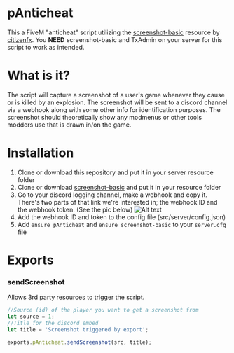 # pAnticheat
This a FiveM "anticheat" script utilizing the [screenshot-basic](https://github.com/citizenfx/screenshot-basic) resource by [citizenfx](https://github.com/citizenfx/).
You **NEED** screenshot-basic and TxAdmin on your server for this script to work as intended.

# What is it?
The script will capture a screenshot of a user's game whenever they cause or is killed by an explosion. The screenshot will be sent to a discord channel via a webhook along with some other info for identification purposes. The screenshot should theoretically show any modmenus or other tools modders use that is drawn in/on the game.

# Installation
1. Clone or download this repository and put it in your server resource folder
2. Clone or download [screenshot-basic](https://github.com/citizenfx/screenshot-basic) and put it in your resource folder
3. Go to your discord logging channel, make a webhook and copy it. There's two parts of that link we're interested in; the webhook ID and the webhook token. (See the pic below)
![Alt text](https://cdn.discordapp.com/attachments/673250530382053442/841426331853914142/unknown.png "Webhook ID and token")
4. Add the webhook ID and token to the config file (src/server/config.json)
5. Add ``ensure pAnticheat`` and ``ensure screenshot-basic`` to your ``server.cfg`` file

# Exports

### sendScreenshot
Allows 3rd party resources to trigger the script.

```js
//Source (id) of the player you want to get a screenshot from
let source = 1;
//Title for the discord embed
let title = 'Screenshot triggered by export';

exports.pAnticheat.sendScreenshot(src, title);
```
